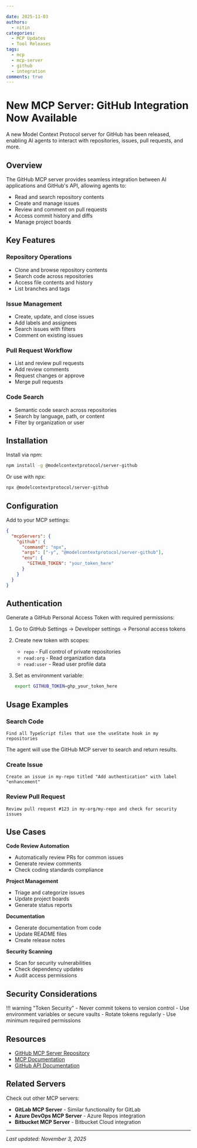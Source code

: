 ```yaml
---

date: 2025-11-03
authors:
  - nitin
categories:
  - MCP Updates
  - Tool Releases
tags:
  - mcp
  - mcp-server
  - github
  - integration
comments: true
---
```


# New MCP Server: GitHub Integration Now Available

A new Model Context Protocol server for GitHub has been released, enabling AI agents to interact with repositories, issues, pull requests, and more.

<!-- more -->

## Overview

The GitHub MCP server provides seamless integration between AI applications and GitHub's API, allowing agents to:

- Read and search repository contents
- Create and manage issues
- Review and comment on pull requests
- Access commit history and diffs
- Manage project boards

## Key Features

### Repository Operations
- Clone and browse repository contents
- Search code across repositories
- Access file contents and history
- List branches and tags

### Issue Management
- Create, update, and close issues
- Add labels and assignees
- Search issues with filters
- Comment on existing issues

### Pull Request Workflow
- List and review pull requests
- Add review comments
- Request changes or approve
- Merge pull requests

### Code Search
- Semantic code search across repositories
- Search by language, path, or content
- Filter by organization or user

## Installation

Install via npm:

```bash
npm install -g @modelcontextprotocol/server-github
```

Or use with npx:

```bash
npx @modelcontextprotocol/server-github
```

## Configuration

Add to your MCP settings:

```json
{
  "mcpServers": {
    "github": {
      "command": "npx",
      "args": ["-y", "@modelcontextprotocol/server-github"],
      "env": {
        "GITHUB_TOKEN": "your_token_here"
      }
    }
  }
}
```

## Authentication

Generate a GitHub Personal Access Token with required permissions:

1. Go to GitHub Settings → Developer settings → Personal access tokens
2. Create new token with scopes:
   - `repo` - Full control of private repositories
   - `read:org` - Read organization data
   - `read:user` - Read user profile data

3. Set as environment variable:
   ```bash
   export GITHUB_TOKEN=ghp_your_token_here
   ```

## Usage Examples

### Search Code

```
Find all TypeScript files that use the useState hook in my repositories
```

The agent will use the GitHub MCP server to search and return results.

### Create Issue

```
Create an issue in my-repo titled "Add authentication" with label "enhancement"
```

### Review Pull Request

```
Review pull request #123 in my-org/my-repo and check for security issues
```

## Use Cases

**Code Review Automation**
- Automatically review PRs for common issues
- Generate review comments
- Check coding standards compliance

**Project Management**
- Triage and categorize issues
- Update project boards
- Generate status reports

**Documentation**
- Generate documentation from code
- Update README files
- Create release notes

**Security Scanning**
- Scan for security vulnerabilities
- Check dependency updates
- Audit access permissions

## Security Considerations

!!! warning "Token Security"
    - Never commit tokens to version control
    - Use environment variables or secure vaults
    - Rotate tokens regularly
    - Use minimum required permissions

## Resources

- [GitHub MCP Server Repository](https://github.com/modelcontextprotocol/servers/tree/main/src/github)
- [MCP Documentation](/mcp/)
- [GitHub API Documentation](https://docs.github.com/rest)

## Related Servers

Check out other MCP servers:
- **GitLab MCP Server** - Similar functionality for GitLab
- **Azure DevOps MCP Server** - Azure Repos integration
- **Bitbucket MCP Server** - Bitbucket Cloud integration

---

*Last updated: November 3, 2025*
